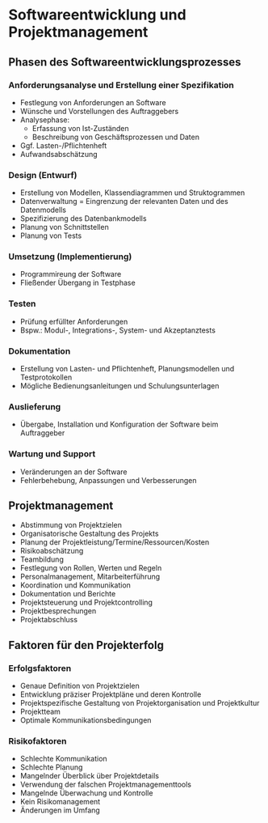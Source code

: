 # Softwareentwicklung und Projektmanagement

## Phasen des Softwareentwicklungsprozesses

### Anforderungsanalyse und Erstellung einer Spezifikation
- Festlegung von Anforderungen an Software
- Wünsche und Vorstellungen des Auftraggebers
- Analysephase:
  - Erfassung von Ist-Zuständen
  - Beschreibung von Geschäftsprozessen und Daten
- Ggf. Lasten-/Pflichtenheft
- Aufwandsabschätzung

### Design (Entwurf)
- Erstellung von Modellen, Klassendiagrammen und Struktogrammen
- Datenverwaltung = Eingrenzung der relevanten Daten und des Datenmodells
- Spezifizierung des Datenbankmodells
- Planung von Schnittstellen
- Planung von Tests

### Umsetzung (Implementierung)
- Programmireung der Software
- Fließender Übergang in Testphase

### Testen
- Prüfung erfüllter Anforderungen
- Bspw.: Modul-, Integrations-, System- und Akzeptanztests

### Dokumentation
- Erstellung von Lasten- und Pflichtenheft, Planungsmodellen und Testprotokollen
- Mögliche Bedienungsanleitungen und Schulungsunterlagen

### Auslieferung
- Übergabe, Installation und Konfiguration der Software beim Auftraggeber

### Wartung und Support
- Veränderungen an der Software
- Fehlerbehebung, Anpassungen und Verbesserungen

## Projektmanagement
- Abstimmung von Projektzielen
- Organisatorische Gestaltung des Projekts
- Planung der Projektleistung/Termine/Ressourcen/Kosten
- Risikoabschätzung
- Teambildung
- Festlegung von Rollen, Werten und Regeln
- Personalmanagement, Mitarbeiterführung
- Koordination und Kommunikation
- Dokumentation und Berichte
- Projektsteuerung und Projektcontrolling
- Projektbesprechungen
- Projektabschluss

## Faktoren für den Projekterfolg

### Erfolgsfaktoren
- Genaue Definition von Projektzielen
- Entwicklung präziser Projektpläne und deren Kontrolle
- Projektspezifische Gestaltung von Projektorganisation und Projektkultur
- Projektteam
- Optimale Kommunikationsbedingungen

### Risikofaktoren
- Schlechte Kommunikation
- Schlechte Planung
- Mangelnder Überblick über Projektdetails
- Verwendung der falschen Projektmanagementtools
- Mangelnde Überwachung und Kontrolle
- Kein Risikomanagement
- Änderungen im Umfang


